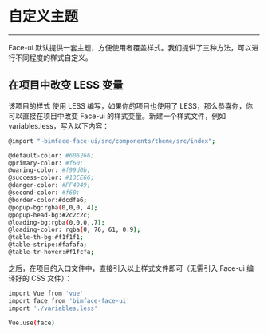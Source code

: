 # 自定义主题
----


Face-ui 默认提供一套主题，方便使用者覆盖样式。我们提供了三种方法，可以进行不同程度的样式自定义。

## 在项目中改变 LESS 变量
该项目的样式 使用 LESS 编写，如果你的项目也使用了 LESS，那么恭喜你，你可以直接在项目中改变 Face-ui 的样式变量。新建一个样式文件，例如 variables.less，写入以下内容：
``` bash
@import "~bimface-face-ui/src/components/theme/src/index";

@default-color: #606266;
@primary-color: #f60;
@waring-color: #f99d0b;
@success-color: #13CE66;
@danger-color: #FF4949;
@second-color: #f60;
@border-color:#dcdfe6;
@popup-bg:rgba(0,0,0,.4);
@popup-head-bg:#2c2c2c;
@loading-bg:rgba(0,0,0,.7);
@loading-color: rgba(0, 76, 61, 0.9);
@table-th-bg:#f1f1f1;
@table-stripe:#fafafa;
@table-tr-hover:#f1fcfa;
```
之后，在项目的入口文件中，直接引入以上样式文件即可（无需引入 Face-ui 编译好的 CSS 文件）：
``` bash
import Vue from 'vue'
import face from 'bimface-face-ui'
import './variables.less'

Vue.use(face)
```
